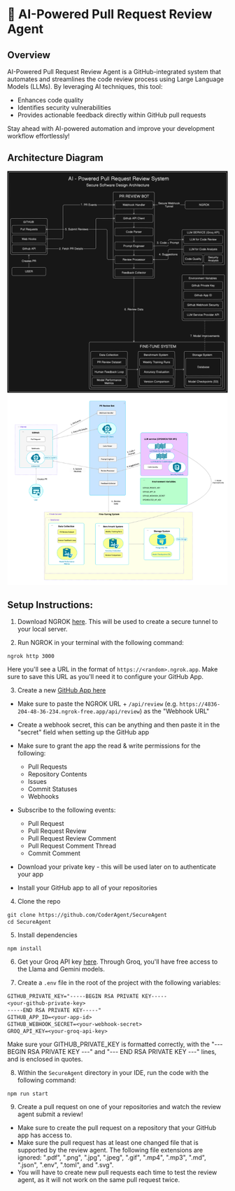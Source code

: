 # 🚀 AI-Powered Pull Request Review Agent


## Overview
AI-Powered Pull Request Review Agent is a GitHub-integrated system that automates and streamlines the code review process using Large Language Models (LLMs). By leveraging AI techniques, this tool:

- Enhances code quality
- Identifies security vulnerabilities
- Provides actionable feedback directly within GitHub pull requests

Stay ahead with AI-powered automation and improve your development workflow effortlessly!
## Architecture Diagram
![Alt text](Week-3/architecture-diagram.png)
![Alt text](Week-2/ModelDiagram.png)


## Setup Instructions:

1. Download NGROK [here](https://download.ngrok.com/). This will be used to create a secure tunnel to your local server.

2. Run NGROK in your terminal with the following command:

```
ngrok http 3000
```

Here you'll see a URL in the format of `https://<random>.ngrok.app`. Make sure to save this URL as you'll need it to configure your GitHub App.

3. Create a new [GitHub App here](https://github.com/settings/apps)

- Make sure to paste the NGROK URL + `/api/review` (e.g. `https://4836-204-48-36-234.ngrok-free.app/api/review`) as the "Webhook URL"
- Create a webhook secret, this can be anything and then paste it in the "secret" field when setting up the GitHub app
- Make sure to grant the app the read & write permissions for the following:
  - Pull Requests
  - Repository Contents
  - Issues
  - Commit Statuses
  - Webhooks
- Subscribe to the following events:

  - Pull Request
  - Pull Request Review
  - Pull Request Review Comment
  - Pull Request Comment Thread
  - Commit Comment

- Download your private key - this will be used later on to authenticate your app

- Install your GitHub app to all of your repositories

4. Clone the repo

```
git clone https://github.com/CoderAgent/SecureAgent
cd SecureAgent
```

5. Install dependencies

```
npm install
```

6. Get your Groq API key [here](https://console.groq.com/keys). Through Groq, you'll have free access to the Llama and Gemini models.

7. Create a `.env` file in the root of the project with the following variables:

```
GITHUB_PRIVATE_KEY="-----BEGIN RSA PRIVATE KEY-----
<your-github-private-key>
-----END RSA PRIVATE KEY-----"
GITHUB_APP_ID=<your-app-id>
GITHUB_WEBHOOK_SECRET=<your-webhook-secret>
GROQ_API_KEY=<your-groq-api-key>
```

Make sure your GITHUB_PRIVATE_KEY is formatted correctly, with the "--- BEGIN RSA PRIVATE KEY ---" and "--- END RSA PRIVATE KEY ---" lines, and is enclosed in quotes.

8. Within the `SecureAgent` directory in your IDE, run the code with the following command:

```
npm run start
```

9. Create a pull request on one of your repositories and watch the review agent submit a review!
  - Make sure to create the pull request on a repository that your GitHub app has access to.
  - Make sure the pull request has at least one changed file that is supported by the review agent. The following file extensions are ignored: ".pdf", ".png", ".jpg", ".jpeg", ".gif", ".mp4", ".mp3", ".md", ".json", ".env", ".toml", and ".svg".
  - You will have to create new pull requests each time to test the review agent, as it will not work on the same pull request twice.



